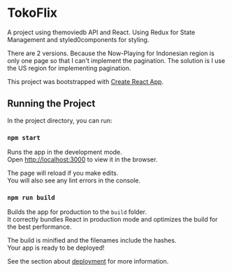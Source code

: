 # TokoFlix

A project using themoviedb API and React.
Using Redux for State Management and styled0components for styling.

There are 2 versions.
Because the Now-Playing for Indonesian region is only one page so that I can't implement the pagination.
The solution is I use the US region for implementing pagination.

This project was bootstrapped with [Create React App](https://github.com/facebook/create-react-app).

## Running the Project

In the project directory, you can run:

### `npm start`

Runs the app in the development mode.<br>
Open [http://localhost:3000](http://localhost:3000) to view it in the browser.

The page will reload if you make edits.<br>
You will also see any lint errors in the console.

### `npm run build`

Builds the app for production to the `build` folder.<br>
It correctly bundles React in production mode and optimizes the build for the best performance.

The build is minified and the filenames include the hashes.<br>
Your app is ready to be deployed!

See the section about [deployment](https://facebook.github.io/create-react-app/docs/deployment) for more information.
